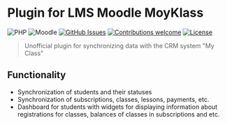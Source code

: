 Plugin for LMS Moodle MoyKlass
=================================
![PHP](https://img.shields.io/badge/PHP-v5.6%20%2F%20v7.0%20%2F%20v7.1%20%2F%20v7.2%20%2F%20v7.3%20%2F%20v7.4-blue.svg)
![Moodle](https://img.shields.io/badge/Moodle-v4.0-orange.svg)
[![GitHub Issues](https://img.shields.io/github/issues/kamenskiyyyy/moodle-moyklass-plugin.svg)](https://github.com/michael-milette/moodle-local_mailtest/issues)
[![Contributions welcome](https://img.shields.io/badge/contributions-welcome-green.svg)](#contributing)
[![License](https://img.shields.io/badge/License-GPL%20v3-blue.svg)](#license)

> Unofficial plugin for synchronizing data with the CRM system "My Class"

## Functionality

- Synchronization of students and their statuses
- Synchronization of subscriptions, classes, lessons, payments, etc.
- Dashboard for students with widgets for displaying information about registrations for classes, balances of classes in subscriptions and
   etc.